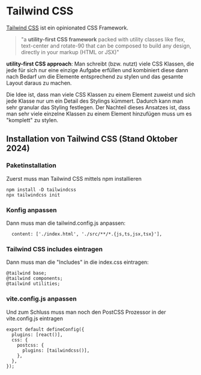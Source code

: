 # Tailwind CSS
[Tailwind CSS](https://tailwindcss.com/) ist ein opinionated CSS Framework. 

> "a **utility-first CSS framework** packed with utility classes like flex, text-center and rotate-90 that can be composed to build any design, directly in your markup (HTML or JSX)"

**utility-first CSS approach**: Man schreibt (bzw. nutzt) viele CSS Klassen, die jede für sich nur eine einzige Aufgabe erfüllen und kombiniert diese dann nach Bedarf um die Elemente entsprechend zu stylen und das gesamte Layout daraus zu machen.

Die Idee ist, dass man viele CSS Klassen zu einem Element zuweist und sich jede Klasse nur um ein Detail des Stylings kümmert. Dadurch kann man sehr granular das Styling festlegen. Der Nachteil dieses Ansatzes ist, dass man sehr viele einzelne Klassen zu einem Element hinzufügen muss um es "komplett" zu stylen.

## Installation von Tailwind CSS (Stand Oktober 2024)

### Paketinstallation
Zuerst muss man Tailwind CSS mittels npm installieren
```
npm install -D tailwindcss
npx tailwindcss init
```

### Konfig anpassen
Dann muss man die tailwind.config.js anpassen:
```
  content: ['./index.html', './src/**/*.{js,ts,jsx,tsx}'],
```

### Tailwind CSS includes eintragen
Dann muss man die "Includes" in die index.css eintragen:
```
@tailwind base;
@tailwind components;
@tailwind utilities;
```

### vite.config.js anpassen
Und zum Schluss muss man noch den PostCSS Prozessor in der vite.config.js eintragen

```
export default defineConfig({
  plugins: [react()],
  css: {
    postcss: {
      plugins: [tailwindcss()],
    },
  },
});
```
